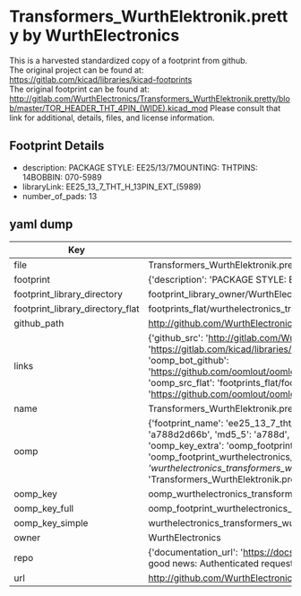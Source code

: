 # Transformers_WurthElektronik.pretty by WurthElectronics  
This is a harvested standardized copy of a footprint from github.  
The original project can be found at:  
https://gitlab.com/kicad/libraries/kicad-footprints  
The original footprint can be found at:
http://gitlab.com/WurthElectronics/Transformers_WurthElektronik.pretty/blob/master/TOR_HEADER_THT_4PIN_(WIDE).kicad_mod
Please consult that link for additional, details, files, and license information.  
## Footprint Details
* description: PACKAGE STYLE: EE25/13/7MOUNTING: THTPINS: 14BOBBIN: 070-5989  
* libraryLink: EE25_13_7_THT_H_13PIN_EXT_(5989)  
* number_of_pads: 13  
## yaml dump  
| Key | Value |  
| --- | --- |  
| file | Transformers_WurthElektronik.pretty/EE25_13_7_THT_H_13PIN_EXT_(5989).kicad_mod |  
| footprint | {'description': 'PACKAGE STYLE: EE25/13/7MOUNTING: THTPINS: 14BOBBIN: 070-5989', 'libraryLink': 'EE25_13_7_THT_H_13PIN_EXT_(5989)', 'number_of_pads': 13} |  
| footprint_library_directory | footprint_library_owner/WurthElectronics_Transformers_WurthElektronik.pretty |  
| footprint_library_directory_flat | footprints_flat/wurthelectronics_transformers_wurthelektronik_ee25_13_7_tht_h_13pin_ext_(5989)/working |  
| github_path | http://github.com/WurthElectronics/Transformers_WurthElektronik.pretty/blob/master/EE25_13_7_THT_H_13PIN_EXT_(5989).kicad_mod |  
| links | {'github_src': 'http://gitlab.com/WurthElectronics/Transformers_WurthElektronik.pretty/blob/master/TOR_HEADER_THT_4PIN_(WIDE).kicad_mod', 'github_src_repo': 'https://gitlab.com/kicad/libraries/kicad-footprints', 'oomp_bot': 'footprints/wurthelectronics_transformers_wurthelektronik_ee25_13_7_tht_h_13pin_ext_(5989)/working', 'oomp_bot_github': 'https://github.com/oomlout/oomlout_oomp_footprint_bot/tree/main/footprints/wurthelectronics_transformers_wurthelektronik_ee25_13_7_tht_h_13pin_ext_(5989)/working', 'oomp_src_flat': 'footprints_flat/footprints_flat/wurthelectronics_transformers_wurthelektronik_ee25_13_7_tht_h_13pin_ext_(5989)/working', 'oomp_src_flat_github': 'https://github.com/oomlout/oomlout_oomp_footprint_src/tree/main/footprints_flat/wurthelectronics_transformers_wurthelektronik_ee25_13_7_tht_h_13pin_ext_(5989)/working'} |  
| name | Transformers_WurthElektronik.pretty |  
| oomp | {'footprint_name': 'ee25_13_7_tht_h_13pin_ext_(5989)', 'library_name': 'transformers_wurthelektronik', 'md5': 'a788d2d66bb5c6fe1053a3ba522bebe6', 'md5_10': 'a788d2d66b', 'md5_5': 'a788d', 'md5_6': 'a788d2', 'oomp_key': 'oomp_wurthelectronics_transformers_wurthelektronik_ee25_13_7_tht_h_13pin_ext_(5989)', 'oomp_key_extra': 'oomp_footprint_wurthelectronics_transformers_wurthelektronik_ee25_13_7_tht_h_13pin_ext_(5989)', 'oomp_key_full': 'oomp_footprint_wurthelectronics_transformers_wurthelektronik_ee25_13_7_tht_h_13pin_ext_(5989)_a788d2', 'oomp_key_simple': 'wurthelectronics_transformers_wurthelektronik_ee25_13_7_tht_h_13pin_ext_(5989)', 'original_filename': 'Transformers_WurthElektronik.pretty/EE25_13_7_THT_H_13PIN_EXT_(5989).kicad_mod', 'owner_name': 'wurthelectronics'} |  
| oomp_key | oomp_wurthelectronics_transformers_wurthelektronik_ee25_13_7_tht_h_13pin_ext_(5989) |  
| oomp_key_full | oomp_footprint_wurthelectronics_transformers_wurthelektronik_ee25_13_7_tht_h_13pin_ext_(5989) |  
| oomp_key_simple | wurthelectronics_transformers_wurthelektronik_ee25_13_7_tht_h_13pin_ext_(5989) |  
| owner | WurthElectronics |  
| repo | {'documentation_url': 'https://docs.github.com/rest/overview/resources-in-the-rest-api#rate-limiting', 'message': "API rate limit exceeded for 84.66.173.59. (But here's the good news: Authenticated requests get a higher rate limit. Check out the documentation for more details.)"} |  
| url | http://github.com/WurthElectronics/Transformers_WurthElektronik.pretty |  

